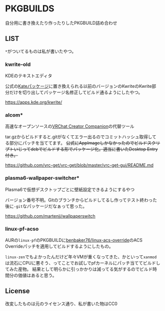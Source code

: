 # PKGBUILDS
自分用に書き換えたり作ったりしたPKGBUILD詰め合わせ

## LIST
`*`がついてるものは私が書いたやつ。

### kwrite-old
KDEのテキストエディタ

公式の[Kateパッケージ](https://archlinux.org/packages/extra/x86_64/kate/ )に置き換えられる以前のバージョンのKwriteのKwrite部分だけを切り出してパッケージ名修正してビルド通るようにしたやつ。

https://apps.kde.org/kwrite/

### alcom*
高速なオープンソースの[VRChat Creator Companion](https://vcc.docs.vrchat.com )の代替ツール

tar.gzからビルドすると.gitがなくてエラー出るのでコミットハッシュ取得してる部分にパッチを当ててます。
~~公式にAppImageしかなかったのでビルドスクリプトいじってdebでビルドする形でパッケージ化。適当に書いたDesktop Entry付き。~~

https://github.com/vrc-get/vrc-get/blob/master/vrc-get-gui/README.md

### plasma6-wallpaper-switcher*
Plasma6で仮想デスクトップごとに壁紙設定できるようにするやつ

バージョン番号不明。Gitのブランチからビルドしてるし作ってテスト終わった後に`-git`なパッケージだなぁって思った。

https://github.com/martenjj/wallpaperswitch

### linux-pf-acso
AURの`linux-pf`のPKGBUILDに[benbaker76/linux-acs-override](https://github.com/benbaker76/linux-acs-override )のACS Overrideパッチを適用してビルドするようにしたもの。

`linux-zen`でもよかったんだけど年々VMが重くなってきた、かといって`xanmod`は流石にCPUに悪そう、ってことでお試しでpfカーネルにパッチ当ててビルドしてみた産物。
結果として明らかに引っかかりは減ってる気がするのでビルド時間分の価値はあると思う。

## License
改変したものは元のライセンス通り、私が書いた物はCC0
